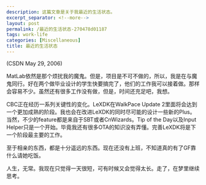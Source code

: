```yaml
---
description: 这篇文章是关于我最近的生活状态。
excerpt_separator: <!--more-->
layout: post
permalink: /最近的生活状态-270478d01187
tags: work-life
categories: [Miscellaneous]
title: 最近的生活状态
---
```

(CSDN May 29, 2006)

MatLab依然是那个烦扰我的魔鬼。但是，项目是不可不做的，所以，我是在与魔鬼同行。好在两个做毕业设计的学生快要搞完了，他们的工作我可以接着做。那样会容易不少。虽然还有很多工作没有做，但是，时间还充足吧，我想。
<!--more-->

CBC正在经历一系列关键性的变化。LeXDK在WalkPace Update 2里面将会达到一个更加成熟的阶段。我也会在改进LeXDK的同时尽可能的设计一些新的Plus。当然，不少的feature都是来自于SBT或者CnWizards。Tip of the Day以及Input Helper只是一个开始。毕竟我还有很多OTA的知识没有弄懂。完善LeXDK将是下一个阶段最主要的工作。

至于相亲的东西，都是十分遥远的东西。现在还没有上班，不知道真的有了GF靠什么请她吃饭。

人生，无常。我现在只觉得一天很短，可有时候又会觉得太长。走了，在梦里继续思考。
